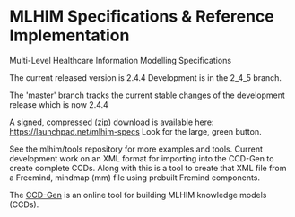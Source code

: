 MLHIM Specifications & Reference Implementation
========================================

Multi-Level Healthcare Information Modelling Specifications

The current released version is 2.4.4 Development is in the 2_4_5 branch.

The 'master' branch tracks the current stable changes of the development release which is now 2.4.4

A signed, compressed (zip) download is available here: https://launchpad.net/mlhim-specs Look for the large, green button. 

See the mlhim/tools repository for more examples and tools.  Current development work on an XML format for importing into the CCD-Gen to create complete CCDs.  Along with this is a tool to create that XML file from a Freemind, mindmap (mm) file using prebuilt Fremind components. 

The [CCD-Gen](http://www.ccdgen.com) is an online tool for building MLHIM knowledge models (CCDs).


